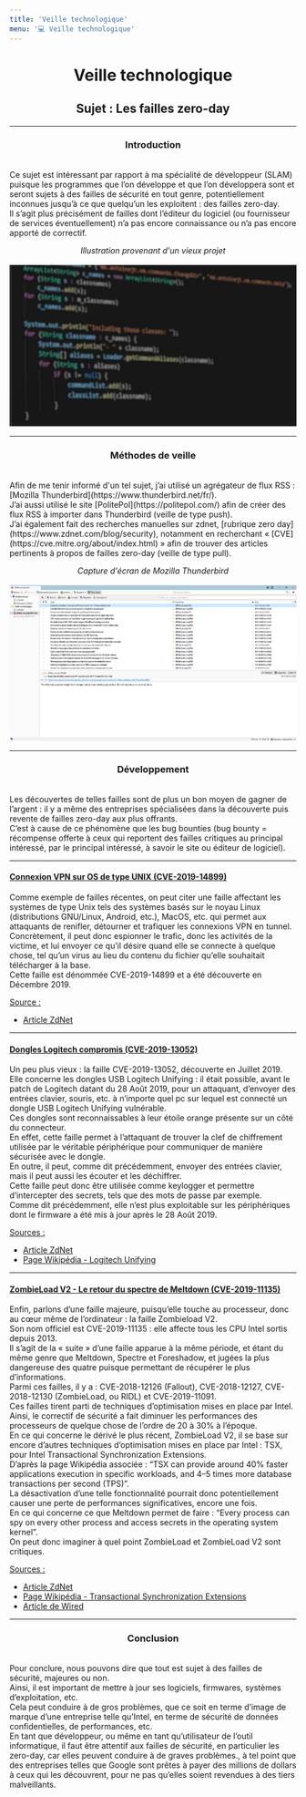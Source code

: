 ```yaml
---
title: 'Veille technologique'
menu: '💻 Veille technologique'
---
```


# <center>Veille technologique</center>
## <center>Sujet : Les failles zero-day</center>
---

### <center>Introduction</center>
<br>
Ce sujet est intéressant par rapport à ma spécialité de développeur (SLAM) puisque les programmes que l’on développe et que l’on développera sont et seront sujets à des failles de sécurité en tout genre, potentiellement inconnues jusqu’à ce que quelqu’un les exploitent : des failles zero-day.
<br>Il s’agit plus précisément de failles dont l’éditeur du logiciel (ou fournisseur de services éventuellement) n’a pas encore connaissance ou n’a pas encore apporté de correctif.

*<center>Illustration provenant d'un vieux projet</center>*<br>
![Image de couverture](images/xm_code.png)

---
### <center>Méthodes de veille</center>
<br>
Afin de me tenir informé d'un tel sujet, j’ai utilisé un agrégateur de flux RSS : [Mozilla Thunderbird](https://www.thunderbird.net/fr/).
<br>J’ai aussi utilisé le site [PolitePol](https://politepol.com/) afin de créer des flux RSS à importer dans Thunderbird (veille de type push). 
<br>J’ai également fait des recherches manuelles sur zdnet, [rubrique zero day](https://www.zdnet.com/blog/security), notamment en recherchant « [CVE](https://cve.mitre.org/about/index.html) » afin de trouver des articles pertinents à propos de failles zero-day (veille de type pull).

*<center>Capture d'écran de Mozilla Thunderbird</center>*<br>
![Capture d'écran de Mozilla Thunderbird](images/thunderbird.png)

---
### <center>Développement</center>
<br>
Les découvertes de telles failles sont de plus un bon moyen de gagner de l’argent : il y a même des entreprises spécialisées dans la découverte puis revente de failles zero-day aux plus offrants.
<br>C’est à cause de ce phénomène que les bug bounties (bug bounty = récompense offerte à ceux qui reportent des failles critiques au principal intéressé, par le principal intéressé, à savoir le site ou éditeur de logiciel).

---
#### <u>Connexion VPN sur OS de type UNIX (CVE-2019-14899)</u>
Comme exemple de failles récentes, on peut citer une faille affectant les systèmes de type Unix tels des systèmes basés sur le noyau Linux (distributions GNU/Linux, Android, etc.), MacOS, etc. qui permet aux attaquants de renifler, détourner et trafiquer les connexions VPN en tunnel. 
<br>Concrètement, il peut donc espionner le trafic, donc les activités de la victime, et lui envoyer ce qu’il désire quand elle se connecte à quelque chose, tel qu’un virus au lieu du contenu du fichier qu’elle souhaitait télécharger à la base. 
<br>Cette faille est dénommée CVE-2019-14899 et a été découverte en Décembre 2019.

<u>Source :</u> 
* [Article ZdNet](https://www.zdnet.com/article/new-vulnerability-lets-attackers-sniff-or-hijack-vpn-connections)

---
#### <u>Dongles Logitech compromis (CVE-2019-13052)</u>
Un peu plus vieux : la faille CVE-2019-13052, découverte en Juillet 2019. 
<br>Elle concerne les dongles USB Logitech Unifying : il était possible, avant le patch de Logitech datant du 28 Août 2019, pour un attaquant, d’envoyer des entrées clavier, souris, etc. à n’importe quel pc sur lequel est connecté un dongle USB Logitech Unifying vulnérable. 
<br>Ces dongles sont reconnaissables à leur étoile orange présente sur un côté du connecteur. 
<br>En effet, cette faille permet à l’attaquant de trouver la clef de chiffrement utilisée par le véritable périphérique pour communiquer de manière sécurisée avec le dongle. 
<br>En outre, il peut, comme dit précédemment, envoyer des entrées clavier, mais il peut aussi les écouter et les déchiffrer. 
<br>Cette faille peut donc être utilisée comme keylogger et permettre d’intercepter des secrets, tels que des mots de passe par exemple. 
<br>Comme dit précédemment, elle n’est plus exploitable sur les périphériques dont le firmware a été mis à jour après le 28 Août 2019.

<u>Sources :</u>
* [Article ZdNet](https://www.zdnet.com/article/logitech-wireless-usb-dongles-vulnerable-to-new-hijacking-flaws/)
* [Page Wikipédia - Logitech Unifying](https://en.wikipedia.org/wiki/Logitech_Unifying_receiver)

---
#### <u>ZombieLoad V2 - Le retour du spectre de Meltdown (CVE-2019-11135)</u>

Enfin, parlons d’une faille majeure, puisqu’elle touche au processeur, donc au cœur même de l’ordinateur : la faille Zombieload V2. 
<br>Son nom officiel est CVE-2019-11135 : elle affecte tous les CPU Intel sortis depuis 2013.
<br>Il s’agit de la « suite » d’une faille apparue à la même période, et étant du même genre que Meltdown, Spectre et Foreshadow, et jugées la plus dangereuse des quatre puisque permettant de récupérer le plus d’informations.
<br>Parmi ces failles, il y a : CVE-2018-12126 (Fallout), CVE-2018-12127, CVE-2018-12130 (ZombieLoad, ou RIDL) et CVE-2019-11091.
<br>Ces failles tirent parti de techniques d’optimisation mises en place par Intel. 
<br>Ainsi, le correctif de sécurité a fait diminuer les performances des processeurs de quelque chose de l’ordre de 20 à 30% à l’époque.
<br>En ce qui concerne le dérivé le plus récent, ZombieLoad V2, il se base sur encore d’autres techniques d’optimisation mises en place par Intel : TSX, pour Intel Transactional Synchronization Extensions. 
<br>D’après la page Wikipédia associée : “TSX can provide around 40% faster applications execution in specific workloads, and 4–5 times more database transactions per second (TPS)”.
<br>La désactivation d’une telle fonctionnalité pourrait donc potentiellement causer une perte de performances significatives, encore une fois.
<br>En ce qui concerne ce que Meltdown permet de faire : “Every process can spy on every other process and access secrets in the operating system kernel”.
<br>On peut donc imaginer à quel point ZombieLoad et ZombieLoad V2 sont critiques.

<u>Sources :</u>
* [Article ZdNet](https://www.zdnet.com/article/intels-cascade-lake-cpus-impacted-by-new-zombieload-v2-attack/)
* [Page Wikipédia - Transactional Synchronization Extensions](https://en.wikipedia.org/wiki/Transactional_Synchronization_Extensions)
* [Article de Wired](https://www.wired.com/story/critical-intel-flaw-breaks-basic-security-for-most-computers/)

---
### <center>Conclusion</center>
<br>
Pour conclure, nous pouvons dire que tout est sujet à des failles de sécurité, majeures ou non. 
<br>Ainsi, il est important de mettre à jour ses logiciels, firmwares, systèmes d’exploitation, etc. 
<br>Cela peut conduire à de gros problèmes, que ce soit en terme d’image de marque d’une entreprise telle qu’Intel, en terme de sécurité de données confidentielles, de performances, etc.
<br>En tant que développeur, ou même en tant qu’utilisateur de l’outil informatique, il faut être attentif aux failles de sécurité, en particulier les zero-day, car elles peuvent conduire à de graves problèmes., à tel point que des entreprises telles que Google sont prêtes à payer des millions de dollars à ceux qui les découvrent, pour ne pas qu’elles soient revendues à des tiers malveillants.

